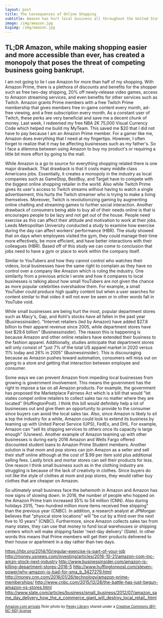 ```yaml
---
layout: post
title: The Consequences of Online Shopping
subtitle: Amazon has hurt local business all throughout the United States
image: /img/amazon.jpg
bigimg: /img/amazon.jpg
---
```

## TL;DR Amazon, while making shopping easier and more accessible than ever, has created a monopoly that poses the threat of competing business going bankrupt.

I am not going to lie I use Amazon for more than half of my shopping. With Amazon Prime, there is a plethora of discounts and benefits for the shopper such as free two-day shipping, 20% off newly-release video games, access to Amazon streaming services, and even benefits for other services such as Twitch. Amazon grants Prime members with a free Twitch Prime membership that gives members free in-game content every month, ad-free viewing, and a free subscription every month. As a constant user of Twitch, these perks are very beneficial and save me a decent chunk of money. Last week, I redeemed my free NBA 2K 75,000 Visual Currency Code which helped me build my MyTeam. This saved me $20 that I did not have to pay because I am an Amazon Prime member. For a gamer like me, Amazon does everything that I need at my fingertips. However, I often forget to realize that it may be affecting businesses such as my father's. So I face a dilemma between using Amazon to buy my product's or requiring a little bit more effort by going to the mall.


While Amazon is a go to source for everything shopping related there is one major drawback. That drawback is that it costs many middle class Americans jobs. Essentially, it creates a monopoly in the industry as local companies such as GameStop, BestBuy, and Target have to compete with the biggest online shopping retailer in the world. Also while Twitch Prime gives its user's access to Twitch streams without having to watch a single advertisement, this hurts the Twitch streamer who is trying to make a living themselves. Moreover, Twitch is revolutionizing gaming by augmenting online chatting and streaming games to further social interaction. Another drawback of consumers being able to buy all of their needs online is that is encourages people to be lazy and not get out of the house. People need exercise as this can affect their attitude and motivation to work at their jobs. Leeds Metropolitan University conducted a study to examine how exercise during the day can affect workers' performance (HBR). The study showed that on days when employees visited the gym, they could manage their time more effectively, be more efficient, and have better interactions with their colleagues (HBR). Based off of this study we can come to conclusion that jobs need to have a gym or place to work within the company itself.

Similar to YouTubers and how they cannot control who watches their videos, local businesses have the same right to complain as they have no control over a company like Amazon which is ruling the industry. One similarity from a previous article I wrote and how it compares to local businesses is talking about how small YouTubers are not given the chance as more popular celebrities overshadow them. For example, a small YouTuber could produce high quality content but when a user searches for content similar to that video it will not ever be seen or in other words fall in YouTube void.

While small businesses are being hurt the most, popular department stores such as Macy's, Gap, and Kohl's stocks have all fallen in the past year (Businessinsider). "Internet retailers (led by Amazon) have added $27.8 billion to their apparel revenue since 2005, while department stores have lost $29.6 billion" (Businessinsider). The reason this is happening is because Amazon and other online retailers have extended their business to the fashion apparel. Additionally, studies anticipate that department stores will only consist of "just 7% of the total US apparel market in 2020 versus 11% today and 26% in 2005" (Businessinsider). This is discouraging because as Amazon pushes toward automation, consumers will miss out on going to a store and getting that interaction between employee and consumer.

Some ways we can prevent Amazon from impeding local businesses from growing is government involvement. This means the government has the right to impose a tax on all Amazon products. For example, the government has proposed the Marketplace Fairness Act which is a bill that would "let states compel online retailers to collect sales tax no matter where they are located" (HuffingtonPost). I think this bill would definitely help a lot of businesses out and give them an opportunity to provide to the consumer since buyers can avoid the local sales tax. Also, since Amazon is likely to sit a top the industry for a while, Amazon could look to extend its business by teaming up with United Parcel Service (UPS), FedEx, and DHL. For example, Amazon can "sell its shipping services to others once its capacity is large enough" (Usnews). Another example of Amazon teaming up with other businesses is during early 2016 Amazon and Wells Fargo offered discounted student loans to Amazon Prime Student members. Another solution is that mom and pop stores can join Amazon as a seller and sell their stuff online although at the cost of $.99 per item sold plus additional selling fees. Lastly brick and mortar stores can sell their products for less. One reason I think small business such as in the clothing industry are struggling is because of the lack of creativity in clothes. Since buyers do not like the style of clothes at mom and pop stores, they would rather buy clothes that are cheaper on Amazon.

So ultimately small business face the behemoth in Amazon and Amazon has now signs of slowing down. In 2016, the number of people who hopped on the Amazon Prime train increased 35% to 54 million (CNN). Also during holidays 2015, "two-hundred million more items received free shipping" than the previous year (CNBC). In addition, a research analyst at JPMorgan believes that "physical store locations" will "be cut by a third over the next five to 10 years" (CNBC). Furthermore, since Amazon collects sales tax from many states, they can use that money to fund local warehouses or shipping centers which will make shipping faster 'next-day delivery' (Slate). In other words this means that Prime members will get their products delivered to their house or apartment in a day rather than two days.

https://hbr.org/2014/10/regular-exercise-is-part-of-your-job
http://money.usnews.com/investing/articles/2016-10-21/amazon-com-inc-amzn-stock-next-industry
http://www.businessinsider.com/amazon-is-killing-department-stores-2016-5
http://www.huffingtonpost.com/steven-power/why-amazon-is-bad-for-sma_b_3427279.html
http://money.cnn.com/2016/01/26/technology/amazon-prime-memberships/
http://www.cnbc.com/2015/12/28/the-battle-has-just-begun-amazon-vs-stores.html
http://www.slate.com/articles/business/small_business/2012/07/amazon_same_day_delivery_how_the_e_commerce_giant_will_destroy_local_retail_.html


<small> <a title="Amazon.com arrivals" href="https://flickr.com/photos/peskylibrary/1478686778">Amazon.com arrivals</a> flickr photo by <a href="https://flickr.com/people/peskylibrary">Pesky Library</a> shared under a <a href="https://creativecommons.org/licenses/by-nc-nd/2.0/">Creative Commons (BY-NC-ND) license</a> </small>
